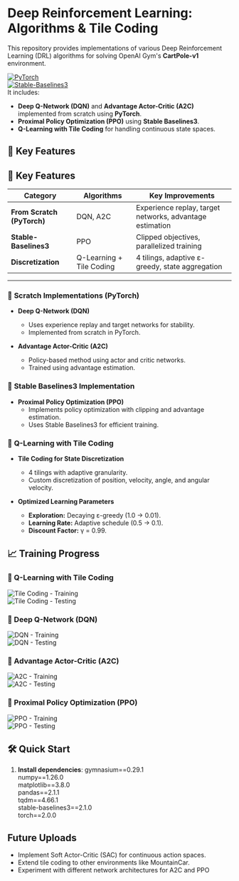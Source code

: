 # Deep Reinforcement Learning: Algorithms & Tile Coding

This repository provides implementations of various Deep Reinforcement Learning (DRL) algorithms for solving OpenAI Gym's **CartPole-v1** environment. 

[![PyTorch](https://img.shields.io/badge/PyTorch-2.0.0-red)](https://pytorch.org/)  
[![Stable-Baselines3](https://img.shields.io/badge/Stable_Baselines3-2.1.0-blue)](https://stable-baselines3.readthedocs.io/)  
It includes:

- **Deep Q-Network (DQN)** and **Advantage Actor-Critic (A2C)** implemented from scratch using **PyTorch**.
- **Proximal Policy Optimization (PPO)** using **Stable Baselines3**.
- **Q-Learning with Tile Coding** for handling continuous state spaces.  

## 📌 Key Features

## 📌 Key Features  

| **Category**               | **Algorithms**          | **Key Improvements**                          |
|----------------------------|-------------------------|-----------------------------------------------|
| **From Scratch (PyTorch)** | DQN, A2C                | Experience replay, target networks, advantage estimation |
| **Stable-Baselines3**      | PPO                     | Clipped objectives, parallelized training     |
| **Discretization**         | Q-Learning + Tile Coding| 4 tilings, adaptive ε-greedy, state aggregation |

---


### 🔹 **Scratch Implementations (PyTorch)**
- **Deep Q-Network (DQN)**  
  - Uses experience replay and target networks for stability.  
  - Implemented from scratch in PyTorch.  

- **Advantage Actor-Critic (A2C)**  
  - Policy-based method using actor and critic networks.  
  - Trained using advantage estimation.  

### 🔹 **Stable Baselines3 Implementation**
- **Proximal Policy Optimization (PPO)**  
  - Implements policy optimization with clipping and advantage estimation.  
  - Uses Stable Baselines3 for efficient training.  

### 🔹 **Q-Learning with Tile Coding**
- **Tile Coding for State Discretization**  
  - 4 tilings with adaptive granularity.  
  - Custom discretization of position, velocity, angle, and angular velocity.  

- **Optimized Learning Parameters**  
  - **Exploration:** Decaying ε-greedy (1.0 → 0.01).  
  - **Learning Rate:** Adaptive schedule (0.5 → 0.1).  
  - **Discount Factor:** γ = 0.99.  


## 📈 Training Progress

### 🔹 Q-Learning with Tile Coding  
![Tile Coding - Training](DRL-Algorithms-in-Cartpole-Environment/Tile-Coding/cartpole_tilecoding/Training_Progress.png)  
![Tile Coding - Testing](DRL-Algorithms-in-Cartpole-Environment/Tile-Coding/cartpole_tilecoding/Testing_Progress.png)  

### 🔹 Deep Q-Network (DQN)  
![DQN - Training](DRL-Algorithms-in-Cartpole-Environment/DQN/dqn_training.png)  
![DQN - Testing](DRL-Algorithms-in-Cartpole-Environment/DQN/dqn_testing.png)  

### 🔹 Advantage Actor-Critic (A2C)  
![A2C - Training](DRL-Algorithms-in-Cartpole-Environment/A2C/a2c_training.png)  
![A2C - Testing](DRL-Algorithms-in-Cartpole-Environment/A2C/a2c_testing.png)  

### 🔹 Proximal Policy Optimization (PPO)  
![PPO - Training](DRL-Algorithms-in-Cartpole-Environment/PPO/ppo_training.png)  
![PPO - Testing](DRL-Algorithms-in-Cartpole-Environment/PPO/ppo_testing.png)  

## 🛠 Quick Start  
1. **Install dependencies**: 
gymnasium==0.29.1  
numpy==1.26.0  
matplotlib==3.8.0  
pandas==2.1.1  
tqdm==4.66.1   
stable-baselines3==2.1.0   
torch==2.0.0   

## Future Uploads
- Implement Soft Actor-Critic (SAC) for continuous action spaces.
- Extend tile coding to other environments like MountainCar.
- Experiment with different network architectures for A2C and PPO


